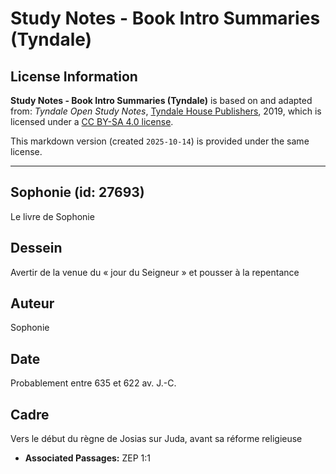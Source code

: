 # Study Notes - Book Intro Summaries (Tyndale)

## License Information

**Study Notes - Book Intro Summaries (Tyndale)** is based on and adapted from: _Tyndale Open Study Notes_, [Tyndale House Publishers](https://tyndaleopenresources.com/), 2019, which is licensed under a [CC BY-SA 4.0 license](https://creativecommons.org/licenses/by-sa/4.0/legalcode.en).

This markdown version (created `2025-10-14`) is provided under the same license.



--------------------------------

## Sophonie (id: 27693)

Le livre de Sophonie

Dessein
-------

Avertir de la venue du « jour du Seigneur » et pousser à la repentance

Auteur
------

Sophonie

Date
----

Probablement entre 635 et 622 av. J.\-C.

Cadre
-----

Vers le début du règne de Josias sur Juda, avant sa réforme religieuse

* **Associated Passages:** ZEP 1:1

